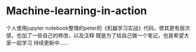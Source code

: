 # Machine-learning-in-action
个人使用jupyter notebook整理的peter的《机器学习实战》代码，使其更有层次感，也加了一些自己的修改，以及注释
既是为了给自己做一个笔记，也是希望大家一起学习
持续更新中......
